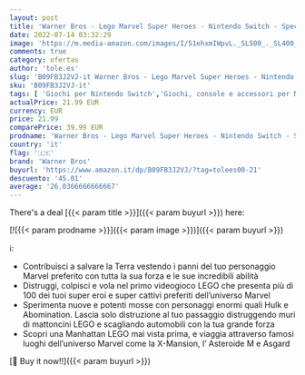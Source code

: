 ```yaml
---
layout: post
title: 'Warner Bros - Lego Marvel Super Heroes - Nintendo Switch - Special'
date: 2022-07-14 03:32:29
image: 'https://m.media-amazon.com/images/I/51ehxmIWpvL._SL500_._SL400_.jpg'
comments: true
category: ofertas
author: 'tole.es'
slug: 'B09FB3J2VJ-it Warner Bros - Lego Marvel Super Heroes - Nintendo Switch -...'
sku: 'B09FB3J2VJ-it'
tags: [ 'Giochi per Nintendo Switch','Giochi, console e accessori per Nintendo Switch','Videogiochi','lego','warner bros','🇮🇹', ]
actualPrice: 21.99 EUR
currency: EUR
price: 21.99
comparePrice: 39.99 EUR
prodname: 'Warner Bros - Lego Marvel Super Heroes - Nintendo Switch - Special'
country: 'it'
flag: '🇮🇹'
brand: 'Warner Bros'
buyurl: 'https://www.amazon.it/dp/B09FB3J2VJ/?tag=tolees00-21'
descuento: '45.01'
average: '26.0366666666667'
---
```


There's a deal [{{< param title >}}]({{< param buyurl >}})  here:

[![{{< param prodname >}}]({{< param image >}})]({{< param buyurl >}})

ℹ️:

- Contribuisci a salvare la Terra vestendo i panni del tuo personaggio Marvel preferito con tutta la sua forza e le sue incredibili abilità
- Distruggi, colpisci e vola nel primo videogioco LEGO che presenta più di 100 dei tuoi super eroi e super cattivi preferiti dell’universo Marvel
- Sperimenta nuove e potenti mosse con personaggi enormi quali Hulk e Abomination. Lascia solo distruzione al tuo passaggio distruggendo muri di mattoncini LEGO e scagliando automobili con la tua grande forza
- Scopri una Manhattan LEGO mai vista prima, e viaggia attraverso famosi luoghi dell’universo Marvel come la X-Mansion, l’ Asteroide M e Asgard

[🛒 Buy it now!!]({{< param buyurl >}})
